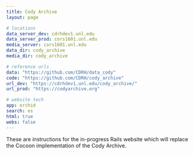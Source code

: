 ```yaml
---
title: Cody Archive
layout: page

# locations
data_server_dev: cdrhdev1.unl.edu
data_server_prod: cors1601.unl.edu
media_server: cors1601.unl.edu
data_dir: cody_archive
media_dir: cody_archive

# reference urls
data: "https://github.com/CDRH/data_cody"
code: "https://github.com/CDRH/cody_archive"
url_dev: "https://cdrhdev1.unl.edu/cody_archive/"
url_prod: "https://codyarchive.org"

# website tech
app: orchid
search: es
html: true
webs: false
---
```


<p>These are instructions for the in-progress Rails website which will replace the Cocoon implementation of the Cody Archive.</p>

